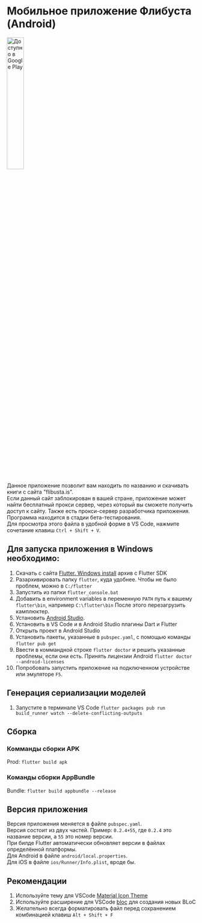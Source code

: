 # Мобильное приложение Флибуста (Android)

<a href='https://play.google.com/store/apps/details?id=ru.utopicnarwhal.flibusta&hl=ru&pcampaignid=MKT-Other-global-all-co-prtnr-py-PartBadge-Mar2515-1'><img alt='Доступно в Google Play'  width="30%" src='https://play.google.com/intl/en_us/badges/images/generic/ru_badge_web_generic.png'/></a>

Данное приложение позволит вам находить по названию и скачивать книги с сайта "flibusta.is".  
Если данный сайт заблокирован в вашей стране, приложение может найти бесплатный прокси сервер, через который вы сможете получить доступ к сайту. Также есть прокси-сервер разработчика приложения.
Программа находится в стадии бета-тестирования.  
Для просмотра этого файла в удобной форме в VS Code, нажмите сочетание клавиш `Ctrl + Shift + V`.  

## Для запуска приложения в Windows необходимо:

1. Скачать c сайта [Flutter. Windows install](https://flutter.dev/docs/get-started/install/windows) архив с Flutter SDK
2. Разархивировать папку `flutter`, куда удобнее. Чтобы не было проблем, можно в `C:/flutter`
3. Запустить из папки `flutter_console.bat`
4. Добавить в environment variables в переменную `PATH` путь к вашему `flutter\bin`, например `C:\flutter\bin`
После этого перезагрузить камплюктер.
5. Установить [Android Studio](`https://developer.android.com/studio`).
6. Установить в VS Code и в Android Studio плагины Dart и Flutter
7. Открыть проект в Android Studio  
8. Установить пакеты, указанные в `pubspec.yaml`, с помощью команды `flutter pub get`  
9. Ввести в коммандной строке `flutter doctor` и решить указанные проблемы, если они есть. Принять лицензии Android `flutter doctor --android-licenses`  
10. Попробовать запустить приложение на подключенном устройстве или эмуляторе `F5`.  

## Генерация сериализации моделей

1. Запустите в терминале VS Сode `flutter packages pub run build_runner watch --delete-conflicting-outputs`

## Сборка
### Комманды сборки APK

Prod: `flutter build apk`  

### Команды сборки AppBundle

Bundle: `flutter build appbundle --release`  


## Версия приложения

Версия приложения меняется в файле `pubspec.yaml`.  
Версия состоит из двух частей. Пример: `0.2.4+55`, где `0.2.4` это название версии, а `55` это номер версии.  
При билде Flutter автоматически обновляет версии в файлах определённой платформы.  
Для Android в файле `android/local.properties`.  
Для iOS в файле `ios/Runner/Info.plist`, вроде бы.  


## Рекомендации

1. Используйте тему для VSCode [Material Icon Theme](https://marketplace.visualstudio.com/items?itemName=PKief.material-icon-theme)
2. Используйте расширение для VSCode [bloc](https://marketplace.visualstudio.com/items?itemName=FelixAngelov.bloc) для создания новых BLoC
3. Желательно всегда форматировать файл перед сохранением комбинацией клавиш `Alt + Shift + F`  
